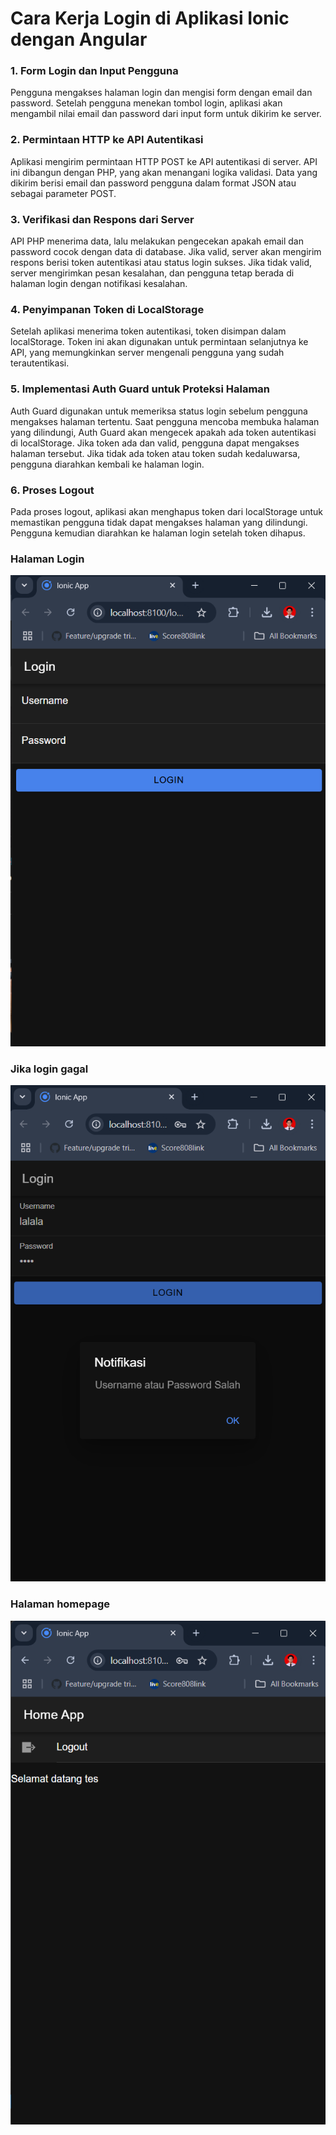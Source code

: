 # Cara Kerja Login di Aplikasi Ionic dengan Angular
### 1. Form Login dan Input Pengguna
Pengguna mengakses halaman login dan mengisi form dengan email dan password.
Setelah pengguna menekan tombol login, aplikasi akan mengambil nilai email dan password dari input form untuk dikirim ke server.
### 2. Permintaan HTTP ke API Autentikasi
Aplikasi mengirim permintaan HTTP POST ke API autentikasi di server.
API ini dibangun dengan PHP, yang akan menangani logika validasi.
Data yang dikirim berisi email dan password pengguna dalam format JSON atau sebagai parameter POST.
### 3. Verifikasi dan Respons dari Server
API PHP menerima data, lalu melakukan pengecekan apakah email dan password cocok dengan data di database.
Jika valid, server akan mengirim respons berisi token autentikasi atau status login sukses.
Jika tidak valid, server mengirimkan pesan kesalahan, dan pengguna tetap berada di halaman login dengan notifikasi kesalahan.
### 4. Penyimpanan Token di LocalStorage
Setelah aplikasi menerima token autentikasi, token disimpan dalam localStorage.
Token ini akan digunakan untuk permintaan selanjutnya ke API, yang memungkinkan server mengenali pengguna yang sudah terautentikasi.
### 5. Implementasi Auth Guard untuk Proteksi Halaman
Auth Guard digunakan untuk memeriksa status login sebelum pengguna mengakses halaman tertentu.
Saat pengguna mencoba membuka halaman yang dilindungi, Auth Guard akan mengecek apakah ada token autentikasi di localStorage.
Jika token ada dan valid, pengguna dapat mengakses halaman tersebut. Jika tidak ada token atau token sudah kedaluwarsa, pengguna diarahkan kembali ke halaman login.
### 6. Proses Logout
Pada proses logout, aplikasi akan menghapus token dari localStorage untuk memastikan pengguna tidak dapat mengakses halaman yang dilindungi.
Pengguna kemudian diarahkan ke halaman login setelah token dihapus.

### Halaman Login
![alt text](image.png)

### Jika login gagal
![alt text](image-1.png)

### Halaman homepage
![alt text](image-2.png)